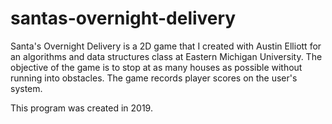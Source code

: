 # santas-overnight-delivery
Santa's Overnight Delivery is a 2D game that I created with Austin Elliott for an algorithms and data structures class at Eastern Michigan University. The objective of the game is to stop at as many houses as possible without running into obstacles. The game records player scores on the user's system.

This program was created in 2019.
